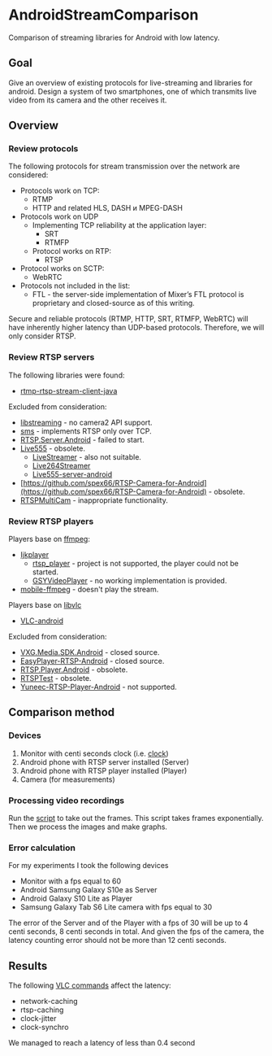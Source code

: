# AndroidStreamComparison
Comparison of streaming libraries for Android with low latency.
## Goal
Give an overview of existing protocols for live-streaming and libraries for android.
Design a system of two smartphones, one of which transmits live video from its camera and the other receives it.
## Overview
### Review protocols
The following protocols for stream transmission over the network are considered:
- Protocols work on TCP:
  - RTMP
  - HTTP and related HLS, DASH и MPEG-DASH
- Protocols work on UDP
  - Implementing TCP reliability at the application layer:
    - SRT
    - RTMFP
  - Protocol works on RTP:
    - RTSP
- Protocol works on SCTP:
  - WebRTC
- Protocols not included in the list:
  - FTL - the server-side implementation of Mixer’s FTL protocol is proprietary and closed-source as of this writing.

Secure and reliable protocols (RTMP, HTTP, SRT, RTMFP, WebRTC) will have inherently higher latency than UDP-based protocols. Therefore, we will only consider RTSP.
### Review RTSP servers
The following libraries were found:
- [rtmp-rtsp-stream-client-java](https://github.com/pedroSG94/rtmp-rtsp-stream-client-java)

Excluded from consideration:
- [libstreaming](https://github.com/fyhertz/libstreaming) - no camera2 API support.
- [sms](https://github.com/pengliren/sms) - implements RTSP only over TCP.
- [RTSP.Server.Android](https://github.com/VideoExpertsGroup/RTSP.Server.Android) - failed to start.
- [Live555](https://github.com/papan01/Live555-server-android) - obsolete.
    - [LiveStreamer](https://github.com/papan01/LiveStreamer) - also not suitable.
    - [Live264Streamer](https://github.com/huzongyao/Live264Streamer)
    - [Live555-server-android](https://github.com/papan01/Live555-server-android)
- [https://github.com/spex66/RTSP-Camera-for-Android](https://github.com/spex66/RTSP-Camera-for-Android) - obsolete.
- [RTSPMultiCam](https://github.com/jiaxin-du/RTSPMultiCam) - inappropriate functionality.

### Review RTSP players
Players base on [ffmpeg](https://www.ffmpeg.org/):
- [Ijkplayer](https://github.com/Bilibili/ijkplayer)
    - [rtsp_player](https://github.com/bowen919446264/rtsp_player) - project is not supported, the player could not be started.
    - [GSYVideoPlayer](https://github.com/CarGuo/GSYVideoPlayer) - no working implementation is provided.
- [mobile-ffmpeg](https://github.com/tanersener/mobile-ffmpeg) - doesn't play the stream.

Players base on [libvlc](https://github.com/videolan/vlc-android#libvlc)
- [VLC-android](https://github.com/videolan/vlc-android)

Excluded from consideration:
- [VXG.Media.SDK.Android](https://github.com/VideoExpertsGroup/VXG.Media.SDK.Android) - closed source.
- [EasyPlayer-RTSP-Android](https://github.com/tsingsee/EasyPlayer) - closed source.
- [RTSP.Player.Android](https://github.com/VideoExpertsGroup/RTSP.Player.Android) - obsolete.
- [RTSPTest](https://github.com/rayryeng/RTSPTest) - obsolete.
- [Yuneec-RTSP-Player-Android](https://github.com/YUNEEC/Yuneec-RTSP-Player-Android) - not supported.

## Comparison method
### Devices
1. Monitor with centi seconds clock (i.e. [clock](https://htmlblog.ucoz.net/html_files/time.html))
2. Android phone with RTSP server installed (Server)
3. Android phone with RTSP player installed (Player)
4. Camera (for measurements)
### Processing video recordings
Run the [script](https://github.com/shlegelal/AndroidStreamComparison/blob/main/Scripts/take_frames.py) to take out the frames. This script takes frames exponentially. Then we process the images and make graphs.
### Error calculation
For my experiments I took the following devices
- Monitor with a fps equal to 60
- Android Samsung Galaxy S10e as Server
- Android Galaxy S10 Lite as Player
- Samsung Galaxy Tab S6 Lite camera with fps equal to 30

The error of the Server and of the Player with a fps of 30 will be up to 4 centi seconds, 8 centi seconds in total. And given the fps of the camera, the latency counting error should not be more than 12 centi seconds.

## Results

The following [VLC commands](https://wiki.videolan.org/VLC_command-line_help/) affect the latency:
- network-caching
- rtsp-caching
- clock-jitter
- clock-synchro

We managed to reach a latency of less than 0.4 second

